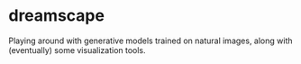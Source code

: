 # dreamscape
Playing around with generative models trained on natural images, along with (eventually) some visualization tools.
